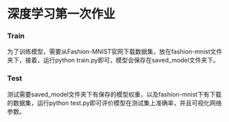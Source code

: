 # 深度学习第一次作业
### Train
为了训练模型，需要从Fashion-MNIST官网下载数据集，放在fashion-mnist文件夹下，接着，运行python train.py即可，模型会保存在saved_model文件夹下。

### Test
测试需要saved_model文件夹下有保存的模型权重，以及fashion-mnist下有下载的数据集，运行python test.py即可评价模型在测试集上准确率，并且可视化网络参数。